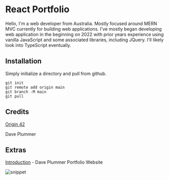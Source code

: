 # React Portfolio

Hello, I'm a web developer from Australia. Mostly focused around MERN MVC currently for building web applications. I've mostly began developing web application in the beginning on 2022 with prior years experience using vanilla JavaScript and some associated libraries, including JQuery. I'll likely look into TypeScript eventually.  

## Installation

Simply initialize a directory and pull from github. 
```
git init
git remote add origin main
git branch -M main
git pull
```

## Credits

[Origin 42](https://github.com/origin-42/portfolio_page_default)

Dave Plummer

## Extras



[Introduction](https://github.com/origin-42/portfolio_page_default) - Dave Plummer Portfolio Website

![snippet](./assets/images/portfolio_screenshot.jpg)
